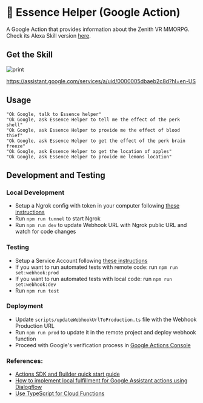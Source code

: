 # 🥽 Essence Helper (Google Action)

A Google Action that provides information about the Zenith VR MMORPG.  
Check its Alexa Skill version [here](https://github.com/Markkop/essence-helper-alexa-skill).

## Get the Skill

![print](https://i.imgur.com/6SPXS9t.png)

https://assistant.google.com/services/a/uid/0000005dbaeb2c8d?hl=en-US

## Usage

```
"Ok Google, talk to Essence helper"
"Ok Google, ask Essence Helper to tell me the effect of the perk shell"
"Ok Google, ask Essence Helper to provide me the effect of blood thief"
"Ok Google, ask Essence Helper to get the effect of the perk brain freeze"
"Ok Google, ask Essence Helper to get the location of apples"
"Ok Google, ask Essence Helper to provide me lemons location"
```

## Development and Testing

### Local Development

- Setup a Ngrok config with token in your computer following [these instructions](https://dashboard.ngrok.com/get-started/setup)
- Run `npm run tunnel` to start Ngrok
- Run `npm run dev` to update Webhook URL with Ngrok public URL and watch for code changes

### Testing

- Setup a Service Account following [these instructions](https://github.com/actions-on-google/actions-builder-conversation-components-nodejs/blob/master/README.md#running-tests)
- If you want to run automated tests with remote code: run `npm run set:webhook:prod`
- If you want to run automated tests with local code: run `npm run set:webhook:dev`
- Run `npm run test`

### Deployment

- Update `scripts/updateWebhookUrlToProduction.ts` file with the Webhook Production URL
- Run `npm run prod` to update it in the remote project and deploy webhook function
- Proceed with Google's verification process in [Google Actions Console](https://console.actions.google.com/)
### References:

- [Actions SDK and Builder quick start guide](https://developers.google.com/assistant/conversational/quickstart)
- [How to implement local fulfillment for Google Assistant actions using Dialogflow](https://www.freecodecamp.org/news/how-to-implement-local-fulfillment-for-google-assistant-actions-using-dialogflow-1b3b3a13075f/)
- [Use TypeScript for Cloud Functions](https://firebase.google.com/docs/functions/typescript)